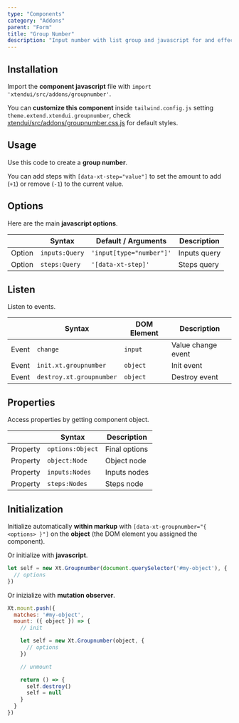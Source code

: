 ```yaml
---
type: "Components"
category: "Addons"
parent: "Form"
title: "Group Number"
description: "Input number with list group and javascript for and effective interaction."
---
```


## Installation

Import the **component javascript** file with `import 'xtendui/src/addons/groupnumber'`.

You can **customize this component** inside `tailwind.config.js` setting `theme.extend.xtendui.groupnumber`, check [xtendui/src/addons/groupnumber.css.js](https://github.com/minimit/xtendui/blob/beta/src/addons/groupnumber.css.js) for default styles.

## Usage

Use this code to create a **group number**.

You can add steps with `[data-xt-step="value"]` to set the amount to add (`+1`) or remove (`-1`) to the current value.	

<demo>
  <demoinline src="demos/components/addons/form/groupnumber">
  </demoinline>
</demo>

## Options
 
Here are the main **javascript options**.

<div class="xt-overflow-sub overflow-y-hidden overflow-x-scroll my-4 xt-my-auto w-full">

|                         | Syntax                                    | Default / Arguments                       | Description                   |
| ----------------------- | ----------------------------------------- | ----------------------------- | ----------------------------- |
| Option                    | `inputs:Query`                          | `'input[type="number"]'`        | Inputs query            |
| Option                    | `steps:Query`                          | `'[data-xt-step]'`        | Steps query            |

</div>

## Listen

Listen to events.

<div class="xt-overflow-sub overflow-y-hidden overflow-x-scroll my-4 xt-my-auto w-full">

|                         | Syntax                                    | DOM Element                    | Description                   |
| ----------------------- | ----------------------------------------- | ----------------------------- | ----------------------------- |
| Event                   | `change`                        | `input` | Value change event             |
| Event                   | `init.xt.groupnumber`           | `object` | Init event             |
| Event                   | `destroy.xt.groupnumber`           | `object` | Destroy event             |

</div>

## Properties

Access properties by getting component object.

<div class="xt-overflow-sub overflow-y-hidden overflow-x-scroll my-4 xt-my-auto w-full">

|                         | Syntax                                   | Description                   |
| ----------------------- | ---------------------------------------- | ----------------------------- |
| Property                   | `options:Object`       | Final options             |
| Property                   | `object:Node`       | Object node             |
| Property                   | `inputs:Nodes`       | Inputs nodes             |
| Property                   | `steps:Nodes`       | Steps node             |

</div>

## Initialization

Initialize automatically **within markup** with `[data-xt-groupnumber="{ <options> }"]` on the **object** (the DOM element you assigned the component).

Or initialize with **javascript**.

```js
let self = new Xt.Groupnumber(document.querySelector('#my-object'), {
  // options
})
```

Or inizialize with **mutation observer**.

```js
Xt.mount.push({
  matches: '#my-object',
  mount: ({ object }) => {
    // init

    let self = new Xt.Groupnumber(object, {
      // options
    })

    // unmount

    return () => {
      self.destroy()
      self = null
    }
  }
})
```
